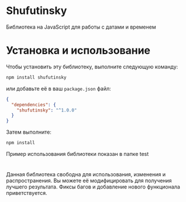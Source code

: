 # Shufutinsky
Библиотека на JavaScript для работы с датами и временем
# Установка и использование
Чтобы установить эту библиотеку, выполните следующую команду:
```bash
npm install shufutinsky
```

или добавьте её в ваш `package.json` файл:

```json
{
  "dependencies": {
    "shufutinsky": "^1.0.0"
  }
}
```

Затем выполните:

```bash
npm install 
```

Пример использования библиотеки показан в папке test
#   
Данная библиотека свободна для использования, изменения и распространения. Вы можете её модифицировать для получения лучшего результата. Фиксы багов и добавление нового функционала приветствуется.
